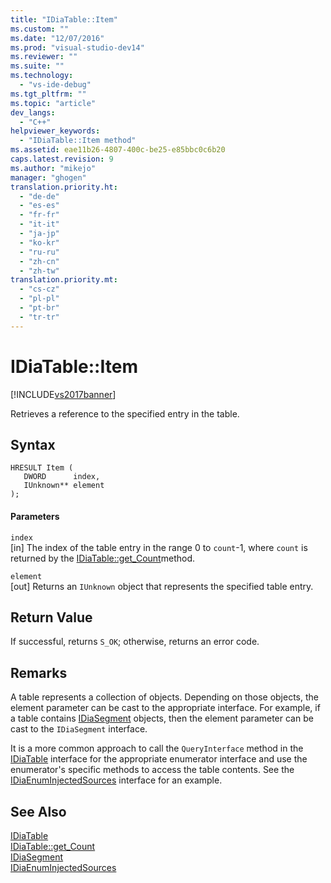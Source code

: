 ```yaml
---
title: "IDiaTable::Item"
ms.custom: ""
ms.date: "12/07/2016"
ms.prod: "visual-studio-dev14"
ms.reviewer: ""
ms.suite: ""
ms.technology: 
  - "vs-ide-debug"
ms.tgt_pltfrm: ""
ms.topic: "article"
dev_langs: 
  - "C++"
helpviewer_keywords: 
  - "IDiaTable::Item method"
ms.assetid: eae11b26-4807-400c-be25-e85bbc0c6b20
caps.latest.revision: 9
ms.author: "mikejo"
manager: "ghogen"
translation.priority.ht: 
  - "de-de"
  - "es-es"
  - "fr-fr"
  - "it-it"
  - "ja-jp"
  - "ko-kr"
  - "ru-ru"
  - "zh-cn"
  - "zh-tw"
translation.priority.mt: 
  - "cs-cz"
  - "pl-pl"
  - "pt-br"
  - "tr-tr"
---
```

# IDiaTable::Item
[!INCLUDE[vs2017banner](../../code-quality/includes/vs2017banner.md)]

Retrieves a reference to the specified entry in the table.  
  
## Syntax  
  
```cpp#  
HRESULT Item (   
   DWORD      index,  
   IUnknown** element  
);  
```  
  
#### Parameters  
 `index`  
 [in] The index of the table entry in the range 0 to `count`-1, where `count` is returned by the [IDiaTable::get_Count](../../debugger/debug-interface-access/idiatable--get_count.md)method.  
  
 `element`  
 [out] Returns an `IUnknown` object that represents the specified table entry.  
  
## Return Value  
 If successful, returns `S_OK`; otherwise, returns an error code.  
  
## Remarks  
 A table represents a collection of objects. Depending on those objects, the element parameter can be cast to the appropriate interface. For example, if a table contains [IDiaSegment](../../debugger/debug-interface-access/idiasegment.md) objects, then the element parameter can be cast to the `IDiaSegment` interface.  
  
 It is a more common approach to call the `QueryInterface` method in the [IDiaTable](../../debugger/debug-interface-access/idiatable.md) interface for the appropriate enumerator interface and use the enumerator's specific methods to access the table contents. See the [IDiaEnumInjectedSources](../../debugger/debug-interface-access/idiaenuminjectedsources.md) interface for an example.  
  
## See Also  
 [IDiaTable](../../debugger/debug-interface-access/idiatable.md)   
 [IDiaTable::get_Count](../../debugger/debug-interface-access/idiatable--get_count.md)   
 [IDiaSegment](../../debugger/debug-interface-access/idiasegment.md)   
 [IDiaEnumInjectedSources](../../debugger/debug-interface-access/idiaenuminjectedsources.md)